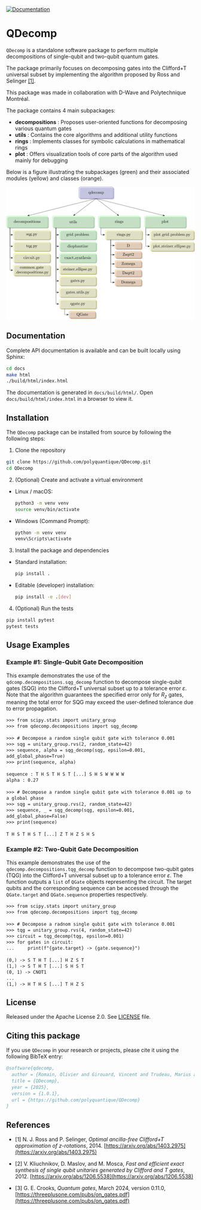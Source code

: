 [![Documentation](https://img.shields.io/badge/docs-readthedocs-blue.svg)](https://qdecomp.readthedocs.io/en/latest/)

# QDecomp
`QDecomp` is a standalone software package to perform multiple decompositions of single-qubit and two-qubit quantum gates.

The package primarily focuses on decomposing gates into the Clifford+T universal subset by implementing the algorithm proposed by Ross and Selinger [[1]](#ref1).

This package was made in collaboration with D-Wave and Polytechnique Montréal.

The package contains 4 main subpackages:
* **decompositions** : Proposes user-oriented functions for decomposing various quantum gates
* **utils** : Contains the core algorithms and additional utility functions
* **rings** : Implements classes for symbolic calculations in mathematical rings
* **plot** : Offers visualization tools of core parts of the algorithm used mainly for debugging

Below is a figure illustrating the subpackages (green) and their associated modules (yellow) and classes (orange). 

![Package Structure](https://github.com/polyquantique/QDecomp/raw/main/docs/source/_static/package_structure.svg)

## Documentation

Complete API documentation is available and can be built locally using Sphinx:

```bash
cd docs
make html
./build/html/index.html
```

The documentation is generated in `docs/build/html/`. Open `docs/build/html/index.html` in a browser to view it.

## Installation

The `QDecomp` package can be installed from source by following the following steps:

1. Clone the repository

```bash
git clone https://github.com/polyquantique/QDecomp.git
cd QDecomp
```

2. (Optional) Create and activate a virtual environment

- Linux / macOS:

    ```bash
    python3 -m venv venv
    source venv/bin/activate
    ```
- Windows (Command Prompt):

    ```bash
    python -m venv venv
    venv\Scripts\activate
    ```

3. Install the package and dependencies

- Standard installation:

    ```bash
    pip install .
    ```
- Editable (developer) installation:

    ```bash
    pip install -e .[dev]
    ```

4. (Optional) Run the tests

```bash
pip install pytest
pytest tests
```

## Usage Examples

### Example #1: Single-Qubit Gate Decomposition

This example demonstrates the use of the `qdcomp.decompositions.sqg_decomp` function to decompose single-qubit gates (SQG) into the Clifford+T universal subset up to a tolerance error $\varepsilon$. Note that the algorithm guarantees the specified error only for $R_z$ gates, meaning the total error for SQG may exceed the user-defined tolerance due to error propagation.   

```pycon
>>> from scipy.stats import unitary_group
>>> from qdecomp.decompositions import sqg_decomp

>>> # Decompose a random single qubit gate with tolerance 0.001
>>> sqg = unitary_group.rvs(2, random_state=42)
>>> sequence, alpha = sqg_decomp(sqg, epsilon=0.001, add_global_phase=True)
>>> print(sequence, alpha)

sequence : T H S T H S T [...] S H S W W W W
alpha : 0.27

>>> # Decompose a random single qubit gate with tolerance 0.001 up to a global phase
>>> sqg = unitary_group.rvs(2, random_state=42)
>>> sequence, _ = sqg_decomp(sqg, epsilon=0.001, add_global_phase=False)
>>> print(sequence)

T H S T H S T [...] Z T H Z S H S
```

### Example #2: Two-Qubit Gate Decomposition
This example demonstrates the use of the `qdecomp.decompositions.tqg_decomp` function to decompose two-qubit gates (TQG) into the Clifford+T universal subset up to a tolerance error $\varepsilon$. The function outputs a `list` of `QGate` objects representing the circuit. The target qubits and the corresponding sequence can be accessed through the `QGate.target` and `QGate.sequence` properties respectively.

```pycon
>>> from scipy.stats import unitary_group
>>> from qdecomp.decompositions import tqg_decomp

>>> # Decompose a radnom single qubit gate with tolerance 0.001
>>> tqg = unitary_group.rvs(4, random_state=42)
>>> circuit = tqg_decomp(tqg, epsilon=0.001)
>>> for gates in circuit:
...     print(f"{gate.target} -> {gate.sequence}")

(0,) -> S T H T [...] H Z S T
(1,) -> S T H T [...] S H S T
(0, 1) -> CNOT1
...
(1,) -> H T H S [...] T H Z S
```

## License

Released under the Apache License 2.0. See [LICENSE](LICENSE) file.

## Citing this package

If you use `QDecomp` in your research or projects, please cite it using the following BibTeX entry:

```bibtex
@software{qdecomp,
  author = {Romain, Olivier and Girouard, Vincent and Trudeau, Marius and Blais, Francis},
  title = {QDecomp},
  year = {2025},
  version = {1.0.1},
  url = {https://github.com/polyquantique/QDecomp}
}
```

## References

* <a id="ref1"></a> [1] N. J. Ross and P. Selinger, *Optimal ancilla-free Clifford+T approximation of z-rotations*, 2014. [https://arxiv.org/abs/1403.2975](https://arxiv.org/abs/1403.2975)

* [2] V. Kliuchnikov, D. Maslov, and M. Mosca, *Fast and efficient exact synthesis of single qubit unitaries generated by Clifford and T gates*, 2012. [https://arxiv.org/abs/1206.5538](https://arxiv.org/abs/1206.5538)

* [3] G. E. Crooks, *Quantum gates*, March 2024, version 0.11.0, [https://threeplusone.com/pubs/on_gates.pdf](https://threeplusone.com/pubs/on_gates.pdf)
